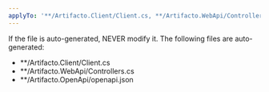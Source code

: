 ```yaml
---
applyTo: '**/Artifacto.Client/Client.cs, **/Artifacto.WebApi/Controllers.cs, **/Artifacto.OpenApi/openapi.json'
---
```

If the file is auto-generated, NEVER modify it. The following files are auto-generated:
- **/Artifacto.Client/Client.cs
- **/Artifacto.WebApi/Controllers.cs
- **/Artifacto.OpenApi/openapi.json